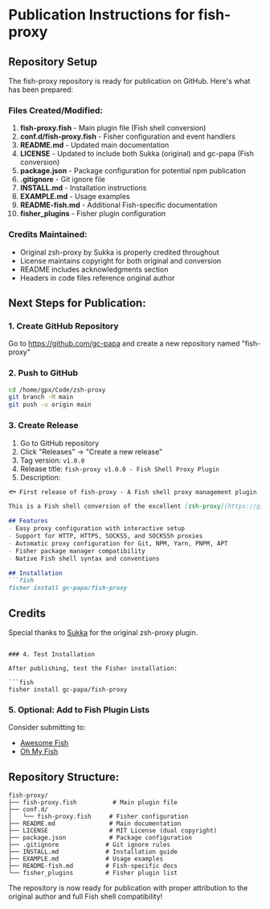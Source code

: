 # Publication Instructions for fish-proxy

## Repository Setup

The fish-proxy repository is ready for publication on GitHub. Here's what has been prepared:

### Files Created/Modified:

1. **fish-proxy.fish** - Main plugin file (Fish shell conversion)
2. **conf.d/fish-proxy.fish** - Fisher configuration and event handlers
3. **README.md** - Updated main documentation
4. **LICENSE** - Updated to include both Sukka (original) and gc-papa (Fish conversion)
5. **package.json** - Package configuration for potential npm publication
6. **.gitignore** - Git ignore file
7. **INSTALL.md** - Installation instructions
8. **EXAMPLE.md** - Usage examples
9. **README-fish.md** - Additional Fish-specific documentation
10. **fisher_plugins** - Fisher plugin configuration

### Credits Maintained:

- Original zsh-proxy by Sukka is properly credited throughout
- License maintains copyright for both original and conversion
- README includes acknowledgments section
- Headers in code files reference original author

## Next Steps for Publication:

### 1. Create GitHub Repository

Go to https://github.com/gc-papa and create a new repository named "fish-proxy"

### 2. Push to GitHub

```bash
cd /home/gpx/Code/zsh-proxy
git branch -M main
git push -u origin main
```

### 3. Create Release

1. Go to GitHub repository
2. Click "Releases" → "Create a new release"
3. Tag version: `v1.0.0`
4. Release title: `fish-proxy v1.0.0 - Fish Shell Proxy Plugin`
5. Description:
```markdown
🐟 First release of fish-proxy - A Fish shell proxy management plugin

This is a Fish shell conversion of the excellent [zsh-proxy](https://github.com/sukkaw/zsh-proxy) plugin by [Sukka](https://github.com/SukkaW).

## Features
- Easy proxy configuration with interactive setup
- Support for HTTP, HTTPS, SOCKS5, and SOCKS5h proxies
- Automatic proxy configuration for Git, NPM, Yarn, PNPM, APT
- Fisher package manager compatibility
- Native Fish shell syntax and conventions

## Installation
```fish
fisher install gc-papa/fish-proxy
```

## Credits
Special thanks to [Sukka](https://github.com/SukkaW) for the original zsh-proxy plugin.
```

### 4. Test Installation

After publishing, test the Fisher installation:

```fish
fisher install gc-papa/fish-proxy
```

### 5. Optional: Add to Fish Plugin Lists

Consider submitting to:
- [Awesome Fish](https://github.com/jorgebucaran/awesome-fish) 
- [Oh My Fish](https://github.com/oh-my-fish/oh-my-fish)

## Repository Structure:

```
fish-proxy/
├── fish-proxy.fish          # Main plugin file
├── conf.d/
│   └── fish-proxy.fish     # Fisher configuration
├── README.md               # Main documentation
├── LICENSE                 # MIT License (dual copyright)
├── package.json            # Package configuration
├── .gitignore             # Git ignore rules
├── INSTALL.md             # Installation guide
├── EXAMPLE.md             # Usage examples
├── README-fish.md         # Fish-specific docs
└── fisher_plugins         # Fisher plugin list
```

The repository is now ready for publication with proper attribution to the original author and full Fish shell compatibility!
